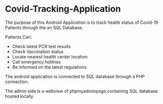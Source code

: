 # Covid-Tracking-Application
The purpose of this Android Application is to track health status of Covid-19 Patients through the an SQL Database. 

Patients Can:
- Check latest PCR test results
- Check Vaccination status
- Locate nearest health center location
- Call emergency hotlines
- Be informed on the latest regulations 

The android application is connected to SQL database through a PHP connection.

The admin side is a webview of phpmyadminpage containing SQL database hosted locally. 
